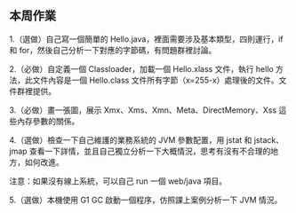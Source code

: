 ## 本周作業
1.（選做）自己寫一個簡單的 Hello.java，裡面需要涉及基本類型，四則運行，if 和 for，然後自己分析一下對應的字節碼，有問題群裡討論。

2.（必做）自定義一個 Classloader，加載一個 Hello.xlass 文件，執行 hello 方法，此文件內容是一個 Hello.class 文件所有字節（x=255-x）處理後的文件。文件群裡提供。

3.（必做）畫一張圖，展示 Xmx、Xms、Xmn、Meta、DirectMemory、Xss 這些內存參數的關係。

4.（選做）檢查一下自己維護的業務系統的 JVM 參數配置，用 jstat 和 jstack、jmap 查看一下詳情，並且自己獨立分析一下大概情況，思考有沒有不合理的地方，如何改進。

注意：如果沒有線上系統，可以自己 run 一個 web/java 項目。

5.（選做）本機使用 G1 GC 啟動一個程序，仿照課上案例分析一下 JVM 情況。